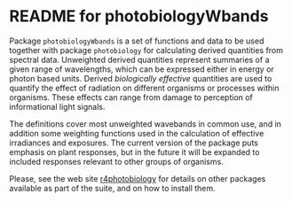 # README for photobiologyWbands #

Package `photobiologyWbands` is a set of functions and data to be used together with package `photobiology` for calculating derived quantities from spectral data. Unweighted derived quantities represent summaries of a given range of wavelengths, which can be expressed either in energy or photon based units. Derived _biologically effective_ quantities are used to quantify the effect of radiation on different organisms or processes within organisms. These effects can range from damage to perception of informational light signals.

The definitions cover most unweighted wavebands in common use, and in addition some weighting functions used in the calculation of effective irradiances and exposures. The current version of the package puts emphasis on plant responses, but in the future it will be expanded to included responses relevant to other groups of organisms.

Please, see the web site [r4photobiology](http://www.r4photobiology.info) for details on other packages available as part of the suite, and on how to install them.
